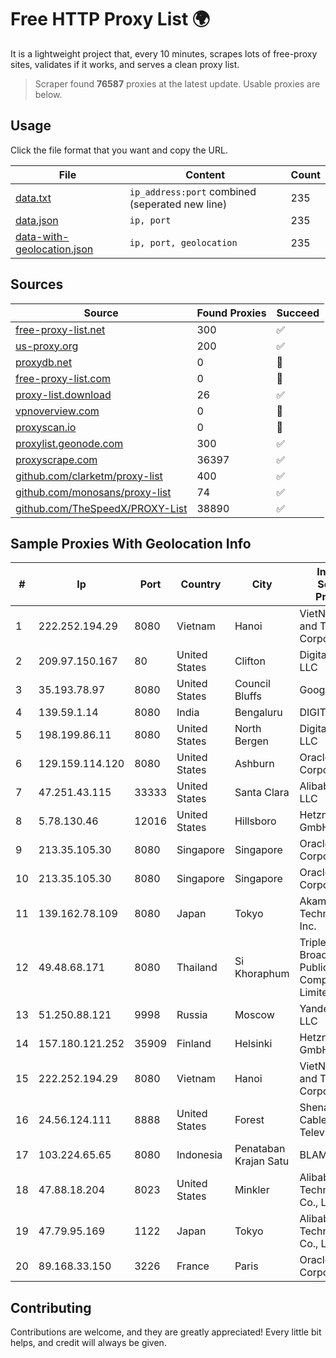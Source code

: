 
# Free HTTP Proxy List 🌍

It is a lightweight project that, every 10 minutes, scrapes lots of free-proxy sites, validates if it works, and serves a clean proxy list.


> Scraper found **76587** proxies at the latest update. Usable proxies are below.

## Usage

Click the file format that you want and copy the URL.


|File|Content|Count|
|----|-------|-----|
|[data.txt](https://raw.githubusercontent.com/themiralay/Proxy-List-World/master/data.txt)|`ip_address:port` combined (seperated new line)|235|
|[data.json](https://raw.githubusercontent.com/themiralay/Proxy-List-World/master/data.json)|`ip, port`|235|
|[data-with-geolocation.json](https://raw.githubusercontent.com/themiralay/Proxy-List-World/master/data-with-geolocation.json)|`ip, port, geolocation`|235|

## Sources

|Source|Found Proxies|Succeed|
|------|-------------|-------|
|[free-proxy-list.net](https://free-proxy-list.net)|300|✅|
|[us-proxy.org](https://www.us-proxy.org)|200|✅|
|[proxydb.net](http://proxydb.net)|0|🚫|
|[free-proxy-list.com](https://free-proxy-list.com/?page=&port=&type%5B%5D=http&type%5B%5D=https&up_time=0&search=Search)|0|🚫|
|[proxy-list.download](https://www.proxy-list.download/HTTP)|26|✅|
|[vpnoverview.com](https://vpnoverview.com/privacy/anonymous-browsing/free-proxy-servers)|0|🚫|
|[proxyscan.io](https://www.proxyscan.io)|0|🚫|
|[proxylist.geonode.com](https://proxylist.geonode.com/api/proxy-list?limit=300&page=1&sort_by=lastChecked&sort_type=desc&protocols=http,https)|300|✅|
|[proxyscrape.com](https://api.proxyscrape.com/v2/?request=displayproxies&protocol=http&timeout=10000&country=all&ssl=all&anonymity=all)|36397|✅|
|[github.com/clarketm/proxy-list](https://raw.githubusercontent.com/clarketm/proxy-list/master/proxy-list-raw.txt)|400|✅|
|[github.com/monosans/proxy-list](https://raw.githubusercontent.com/monosans/proxy-list/main/proxies/http.txt)|74|✅|
|[github.com/TheSpeedX/PROXY-List](https://raw.githubusercontent.com/TheSpeedX/PROXY-List/master/http.txt)|38890|✅|


## Sample Proxies With Geolocation Info

|#|Ip|Port|Country|City|Internet Service Provider|
|-|--|----|-------|----|-------------------------|
|1|222.252.194.29|8080|Vietnam|Hanoi|VietNam Post and Telecom Corporation|
|2|209.97.150.167|80|United States|Clifton|DigitalOcean, LLC|
|3|35.193.78.97|8080|United States|Council Bluffs|Google LLC|
|4|139.59.1.14|8080|India|Bengaluru|DIGITALOCEAN|
|5|198.199.86.11|8080|United States|North Bergen|DigitalOcean, LLC|
|6|129.159.114.120|8080|United States|Ashburn|Oracle Corporation|
|7|47.251.43.115|33333|United States|Santa Clara|Alibaba Cloud LLC|
|8|5.78.130.46|12016|United States|Hillsboro|Hetzner Online GmbH|
|9|213.35.105.30|8080|Singapore|Singapore|Oracle Corporation|
|10|213.35.105.30|8080|Singapore|Singapore|Oracle Corporation|
|11|139.162.78.109|8080|Japan|Tokyo|Akamai Technologies, Inc.|
|12|49.48.68.171|8080|Thailand|Si Khoraphum|Triple T Broadband Public Company Limited|
|13|51.250.88.121|9998|Russia|Moscow|Yandex.Cloud LLC|
|14|157.180.121.252|35909|Finland|Helsinki|Hetzner Online GmbH|
|15|222.252.194.29|8080|Vietnam|Hanoi|VietNam Post and Telecom Corporation|
|16|24.56.124.111|8888|United States|Forest|Shenandoah Cable Television LLC|
|17|103.224.65.65|8080|Indonesia|Penataban Krajan Satu|BLAMBANGAN|
|18|47.88.18.204|8023|United States|Minkler|Alibaba (US) Technology Co., Ltd.|
|19|47.79.95.169|1122|Japan|Tokyo|Alibaba (US) Technology Co., Ltd.|
|20|89.168.33.150|3226|France|Paris|Oracle Corporation|



## Contributing

Contributions are welcome, and they are greatly appreciated! Every
little bit helps, and credit will always be given.

